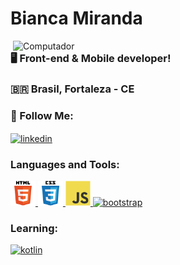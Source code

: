 <h1 align="left">Bianca Miranda</h1>
<img src="https://user-images.githubusercontent.com/78173189/122680101-13263b80-d1c4-11eb-8275-0f3ae52c0fa2.gif" min-width="500px" max-width="500px" width="500px" align="right" alt="Computador">
<h3 align="left">🖥️ Front-end & Mobile developer!</h3>

<h3>🇧🇷 Brasil, Fortaleza - CE </h3>

<h3 align="left">🌺 Follow Me:</h3>
<p align="left"><a href="https://www.linkedin.com/in/bianca-miranda-265386210/" target="_blank"><img align="center" src="https://cdn.jsdelivr.net/npm/simple-icons@3.0.1/icons/linkedin.svg" alt="linkedin" height="30" width="40" /></a></p>

<h3 align="left">Languages and Tools:</h3>
<p align="left"> 
<a href="https://www.w3.org/html/" target="_blank"> <img src="https://raw.githubusercontent.com/devicons/devicon/master/icons/html5/html5-original-wordmark.svg" alt="html5" width="40" height="40"/> </a>
<a href="https://www.w3schools.com/css/" target="_blank"> <img src="https://raw.githubusercontent.com/devicons/devicon/master/icons/css3/css3-original-wordmark.svg" alt="css3" width="40" height="40"/> </a> 
<a href="https://developer.mozilla.org/en-US/docs/Web/JavaScript" target="_blank"> <img src="https://raw.githubusercontent.com/devicons/devicon/master/icons/javascript/javascript-original.svg" alt="javascript" width="40" height="40"/> </a>
<a href="https://getbootstrap.com/" target="_blank"> <img src="https://user-images.githubusercontent.com/78173189/125307677-a60b4f00-e306-11eb-9259-255386e70bd0.png" alt="bootstrap" width="40" height="40"/></a>

<h3 align="left">Learning:</h3>
<a href="https://www.w3schools.com/kotlin/index.php" target="_blank"> <img src="https://user-images.githubusercontent.com/78173189/122655573-b118f800-d129-11eb-8e5a-eaa01e664694.png" alt="kotlin" width="30" height="30"/> </a>
